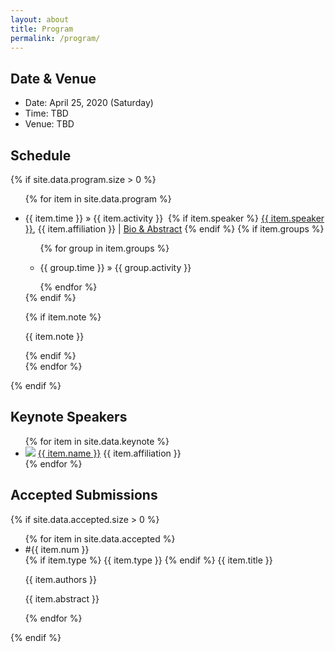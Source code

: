```yaml
---
layout: about
title: Program
permalink: /program/
---
```


<div class="abstract">
    <h2>Date & Venue</h2>
    <div class="abstract-overview">
        <ul class="sidebar-items program">
            <li>Date: April 25, 2020 (Saturday)</li>
            <li>Time: TBD</li>
            <li>Venue: TBD</li>
        </ul>
    </div>
    <h2>Schedule</h2>
    {% if site.data.program.size > 0 %}
    <ul class="sidebar-items program">
        {% for item in site.data.program %}
            <li>
                <p>
                    <span class="news-date">{{ item.time }}</span> &#187; 
                    <span class="news-text">{{ item.activity }}</span>&nbsp;
                    {% if item.speaker %}
                        <a class="program-speaker" href="{{ item.website }}" target="_blank">{{ item.speaker }}</a>,
                        {{ item.affiliation }} | <a href="{{ item.link }}">Bio & Abstract</a>
                    {% endif %}
                    {% if item.groups %}
                        <ul class="sidebar-items program group">
                            {% for group in item.groups %}
                            <li>
                                <p>
                                    <span class="news-date">{{ group.time }}</span> &#187; 
                                    <span class="news-text">{{ group.activity }}</span>
                                </p>
                            </li>
                            {% endfor %}
                        </ul>
                    {% endif %}
                </p>
                {% if item.note %}<p class="program-note">{{ item.note }}</p>{% endif %}
            </li>
        {% endfor %}
    </ul>
    {% endif %}
    <h2>Keynote Speakers</h2>
    <div class="abstract-overview">
        <ul class="sidebar-items keynote">
            {% for item in site.data.keynote %}
                <li>
                    <img class="keynote-photo" src="../{{ item.photo }}"/>
                    <a class="keynote-speaker" href="{{ item.website }}" target="_blank">{{ item.name }}</a>
                    {{ item.affiliation }}
                </li>
            {% endfor %}
        </ul>
    </div>
    <h2 id="accepted-submissions">Accepted Submissions</h2>
    {% if site.data.accepted.size > 0 %}
    <ul class="sidebar-items program">
        {% for item in site.data.accepted %}
            <li class="accepted-submission">
                <div class="accepted-id">#{{ item.num }}</div>
                <div class="accepted-details">
                    {% if item.type %}
                    <span class="accepted-type">{{ item.type }}</span>
                    {% endif %}
                    <span class="accepted-title">{{ item.title }}</span>
                    <p class="accepted-authors">{{ item.authors }}</p>
                    <p class="accepted-abstract">{{ item.abstract }}</p>
                </div>
            </li>
        {% endfor %}
    </ul>
    {% endif %}
</div>